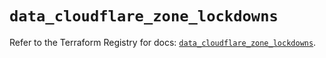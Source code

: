 # `data_cloudflare_zone_lockdowns`

Refer to the Terraform Registry for docs: [`data_cloudflare_zone_lockdowns`](https://registry.terraform.io/providers/cloudflare/cloudflare/5.3.0/docs/data-sources/zone_lockdowns).
